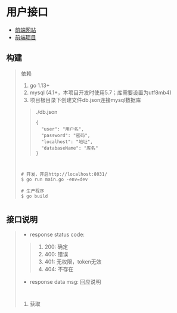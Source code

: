 # 用户接口
* [前端网站](https://account.ys1994.nl/)
* [前端项目](https://github.com/digi1874/account.ys1994)

## 构建
> 依赖
> 1. go 1.13+
> 2. mysql (4.1+，本项目开发时使用5.7；库需要设置为utf8mb4)
> 3. 项目根目录下创建文件db.json连接mysql数据库
>> ./db.json
>> ```
>> {
>>   "user": "用户名",
>>   "password": "密码",
>>   "localhost": "地址",
>>   "databaseName": "库名"
>> }
>> ```
>> #
> ```
> # 开发，开启http://localhost:8031/
> $ go run main.go -env=dev
>
> # 生产程序
> $ go build
> ```
> #

## 接口说明
> * response status code:
>> 1. 200: 确定
>> 2. 400: 错误
>> 3. 401: 无权限，token无效
>> 4. 404: 不存在
> * response data msg: 回应说明
> #
> 1. 获取
